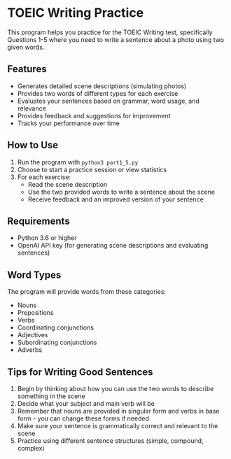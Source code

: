 # TOEIC Writing Practice

This program helps you practice for the TOEIC Writing test, specifically Questions 1-5 where you need to write a sentence about a photo using two given words.

## Features

- Generates detailed scene descriptions (simulating photos)
- Provides two words of different types for each exercise
- Evaluates your sentences based on grammar, word usage, and relevance
- Provides feedback and suggestions for improvement
- Tracks your performance over time

## How to Use

1. Run the program with `python3 part1_5.py`
2. Choose to start a practice session or view statistics
3. For each exercise:
   - Read the scene description
   - Use the two provided words to write a sentence about the scene
   - Receive feedback and an improved version of your sentence

## Requirements

- Python 3.6 or higher
- OpenAI API key (for generating scene descriptions and evaluating sentences)

## Word Types

The program will provide words from these categories:
- Nouns
- Prepositions
- Verbs
- Coordinating conjunctions
- Adjectives
- Subordinating conjunctions
- Adverbs

## Tips for Writing Good Sentences

1. Begin by thinking about how you can use the two words to describe something in the scene
2. Decide what your subject and main verb will be
3. Remember that nouns are provided in singular form and verbs in base form - you can change these forms if needed
4. Make sure your sentence is grammatically correct and relevant to the scene
5. Practice using different sentence structures (simple, compound, complex)